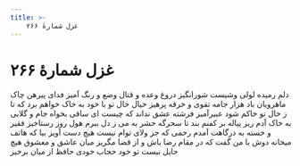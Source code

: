 ```yaml
---
title: >-
    غزل شمارهٔ ۲۶۶
---
```

# غزل شمارهٔ ۲۶۶

دلم رمیده لولی وشیست شورانگیز
دروغ وعده و قتال وضع و رنگ آمیز
فدای پیرهن چاک ماهرویان باد
هزار جامه تقوی و خرقه پرهیز
خیال خال تو با خود به خاک خواهم برد
که تا ز خال تو خاکم شود عبیرآمیز
فرشته عشق نداند که چیست ای ساقی
بخواه جام و گلابی به خاک آدم ریز
پیاله بر کفنم بند تا سحرگه حشر
به می ز دل ببرم هول روز رستاخیز
فقیر و خسته به درگاهت آمدم رحمی
که جز ولای توام نیست هیچ دست آویز
بیا که هاتف میخانه دوش با من گفت
که در مقام رضا باش و از قضا مگریز
میان عاشق و معشوق هیچ حایل نیست
تو خود حجاب خودی حافظ از میان برخیز
